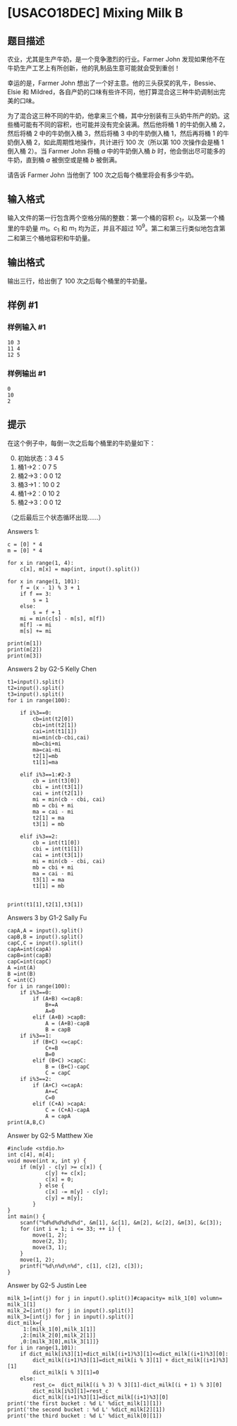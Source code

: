 # [USACO18DEC] Mixing Milk B

## 题目描述

农业，尤其是生产牛奶，是一个竞争激烈的行业。Farmer John 发现如果他不在牛奶生产工艺上有所创新，他的乳制品生意可能就会受到重创！

幸运的是，Farmer John 想出了一个好主意。他的三头获奖的乳牛，Bessie、Elsie 和 Mildred，各自产奶的口味有些许不同，他打算混合这三种牛奶调制出完美的口味。

为了混合这三种不同的牛奶，他拿来三个桶，其中分别装有三头奶牛所产的奶。这些桶可能有不同的容积，也可能并没有完全装满。然后他将桶 $1$ 的牛奶倒入桶 $2$，然后将桶 $2$ 中的牛奶倒入桶 $3$，然后将桶 $3$ 中的牛奶倒入桶 $1$，然后再将桶 $1$ 的牛奶倒入桶 $2$，如此周期性地操作，共计进行 $100$ 次（所以第 $100$ 次操作会是桶 $1$ 倒入桶 $2$）。当 Farmer John 将桶 $a$ 中的牛奶倒入桶 $b$ 时，他会倒出尽可能多的牛奶，直到桶 $a$ 被倒空或是桶 $b$ 被倒满。

请告诉 Farmer John 当他倒了 $100$ 次之后每个桶里将会有多少牛奶。

## 输入格式

输入文件的第一行包含两个空格分隔的整数：第一个桶的容积 $c_1$，以及第一个桶里的牛奶量 $m_1$。$c_1$ 和 $m_1$ 均为正，并且不超过 $10^9$。第二和第三行类似地包含第二和第三个桶地容积和牛奶量。

## 输出格式

输出三行，给出倒了 $100$ 次之后每个桶里的牛奶量。

## 样例 #1

### 样例输入 #1

```
10 3
11 4
12 5
```

### 样例输出 #1

```
0
10
2
```

## 提示

在这个例子中，每倒一次之后每个桶里的牛奶量如下：

0. 初始状态：3  4  5
1. 桶1->2：0  7  5
2. 桶2->3：0  0  12
3. 桶3->1：10 0  2
4. 桶1->2：0  10 2
5. 桶2->3：0  0  12

（之后最后三个状态循环出现……）


Answers 1:
```
c = [0] * 4
m = [0] * 4

for x in range(1, 4):
    c[x], m[x] = map(int, input().split())

for x in range(1, 101):
    f = (x - 1) % 3 + 1
    if f == 3:
        s = 1
    else:
        s = f + 1
    mi = min(c[s] - m[s], m[f])
    m[f] -= mi
    m[s] += mi

print(m[1])
print(m[2])
print(m[3])
```
Answers 2 by G2-5 Kelly Chen
```
t1=input().split()
t2=input().split()
t3=input().split()
for i in range(100):

    if i%3==0:
        cb=int(t2[0])
        cbi=int(t2[1])
        cai=int(t1[1])
        mi=min(cb-cbi,cai)
        mb=cbi+mi
        ma=cai-mi
        t2[1]=mb
        t1[1]=ma

    elif i%3==1:#2-3
        cb = int(t3[0])
        cbi = int(t3[1])
        cai = int(t2[1])
        mi = min(cb - cbi, cai)
        mb = cbi + mi
        ma = cai - mi
        t2[1] = ma
        t3[1] = mb

    elif i%3==2:
        cb = int(t1[0])
        cbi = int(t1[1])
        cai = int(t3[1])
        mi = min(cb - cbi, cai)
        mb = cbi + mi
        ma = cai - mi
        t3[1] = ma
        t1[1] = mb


print(t1[1],t2[1],t3[1])

```
Answers 3 by G1-2 Sally Fu
```
capA,A = input().split()
capB,B = input().split()
capC,C = input().split()
capA=int(capA)
capB=int(capB)
capC=int(capC)
A =int(A)
B =int(B)
C =int(C)
for i in range(100):
    if i%3==0:
        if (A+B) <=capB:
            B+=A
            A=0
        elif (A+B) >capB:
            A = (A+B)-capB
            B = capB
    if i%3==1:
        if (B+C) <=capC:
            C+=B
            B=0
        elif (B+C) >capC:
            B = (B+C)-capC
            C = capC
    if i%3==2:
        if (A+C) <=capA:
            A+=C
            C=0
        elif (C+A) >capA:
            C = (C+A)-capA
            A = capA
print(A,B,C)
```
Answer by G2-5 Matthew Xie
```
#include <stdio.h>
int c[4], m[4];
void move(int x, int y) {
    if (m[y] - c[y] >= c[x]) {
            c[y] += c[x];
            c[x] = 0;
          } else {
            c[x] -= m[y] - c[y];
            c[y] = m[y];
        }
}
int main() {
    scanf("%d%d%d%d%d%d", &m[1], &c[1], &m[2], &c[2], &m[3], &c[3]);
    for (int i = 1; i <= 33; ++ i) {
        move(1, 2);
        move(2, 3);
        move(3, 1);
    }
    move(1, 2);
    printf("%d\n%d\n%d", c[1], c[2], c[3]);
}

```
Answer by G2-5 Justin Lee
```
milk_1=[int(j) for j in input().split()]#capacity= milk_1[0] volumn= milk_1[1]
milk_2=[int(j) for j in input().split()]
milk_3=[int(j) for j in input().split()]
dict_milk={
     1:[milk_1[0],milk_1[1]]
    ,2:[milk_2[0],milk_2[1]]
    ,0:[milk_3[0],milk_3[1]]}
for i in range(1,101):
    if dict_milk[i%3][1]+dict_milk[(i+1)%3][1]<=dict_milk[(i+1)%3][0]:
        dict_milk[(i+1)%3][1]=dict_milk[i % 3][1] + dict_milk[(i+1)%3][1]
        dict_milk[i % 3][1]=0
    else:
        rest_c=  dict_milk[(i % 3) % 3][1]-dict_milk[(i + 1) % 3][0]
        dict_milk[i%3][1]=rest_c
        dict_milk[(i+1)%3][1]=dict_milk[(i+1)%3][0]
print('the first bucket : %d L' %dict_milk[1][1])
print('the second bucket : %d L' %dict_milk[2][1])
print('the third bucket : %d L' %dict_milk[0][1])
